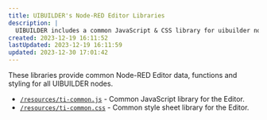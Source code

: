 ```yaml
---
title: UIBUILDER's Node-RED Editor Libraries
description: |
  UIBUILDER includes a common JavaScript & CSS library for uibuilder nodes to use in the Editor.
created: 2023-12-19 16:11:52
lastUpdated: 2023-12-19 16:11:59
updated: 2023-12-30 17:01:42
---
```


These libraries provide common Node-RED Editor data, functions and styling for all UIBUILDER nodes.

* [`/resources/ti-common.js`](dev/editor-libs/ti-common) - Common JavaScript library for the Editor.
* [`/resources/ti-common.css`](dev/editor-libs/ti-common-css) - Common style sheet library for the Editor.
